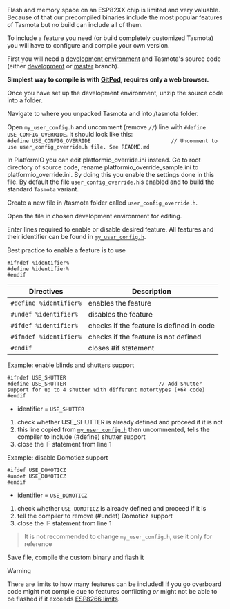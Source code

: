 Flash and memory space on an ESP82XX chip is limited and very valuable. Because of that our precompiled binaries include the most popular features of Tasmota but no build can include all of them.

To include a feature you need (or build completely customized Tasmota) you will have to configure and compile your own version.

First you will need a [development environment](installation/Flashing#flashing-and-compiling-from-source) and Tasmota's source code (either [development](https://github.com/arendst/Tasmota/archive/development.zip) or [master](https://github.com/arendst/Tasmota/archive/master.zip) branch).

**Simplest way to compile is with [GitPod](Gitpod), requires only a web browser.**

Once you have set up the development environment, unzip the source code into a folder.

Navigate to where you unpacked Tasmota and into /tasmota folder.

Open `my_user_config.h` and uncomment (remove `//`) line with `#define USE_CONFIG_OVERRIDE`. It should look like this:    
`#define USE_CONFIG_OVERRIDE                          // Uncomment to use user_config_override.h file. See README.md`

In PlatformIO you can edit platformio_override.ini instead. Go to root directory of source code, rename platformio_override_sample.ini to platformio_override.ini. By doing this you enable the settings done in this file.
By default the file `user_config_override.h`is enabled and to build the standard `Tasmota` variant.
    
Create a new file in /tasmota folder called `user_config_override.h`.

Open the file in chosen development environment for editing.

Enter lines required to enable or disable desired feature. All features and their identifier can be found in [`my_user_config.h`](https://github.com/arendst/Tasmota/blob/development/tasmota/my_user_config.h).   

Best practice to enable a feature is to use

```
#ifndef %identifier%
#define %identifier%
#endif
```

Directives|Description
-|-    
`#define %identifier%` | enables the feature
`#undef %identifier%` | disables the feature
`#ifdef %identifier%` | checks if the feature is defined in code
`#ifndef %identifier%` | checks if the feature is not defined
`#endif` | closes #if statement

Example: enable blinds and shutters support

```
#ifndef USE_SHUTTER
#define USE_SHUTTER                              // Add Shutter support for up to 4 shutter with different motortypes (+6k code)
#endif
```

- identifier = `USE_SHUTTER`
1. check whether USE_SHUTTER is already defined and proceed if it is not
2. this line copied from [`my_user_config.h`](https://github.com/arendst/Tasmota/blob/20370820b85acf282fbf7ebec38ef2a484921a16/tasmota/my_user_config.h#L332) then uncommented, tells the compiler to include (#define) shutter support
3. close the IF statement from line 1

Example: disable Domoticz support

```
#ifdef USE_DOMOTICZ
#undef USE_DOMOTICZ                              
#endif 
```

- identifier = `USE_DOMOTICZ`
1. check whether `USE_DOMOTICZ` is already defined and proceed if it is
2. tell the compiler to remove (#undef) Domoticz support
3. close the IF statement from line 1

>It is not recommended to change `my_user_config.h`, use it only for reference 

Save file, compile the custom binary and flash it

> [!WARNING]   
>There are limits to how many features can be included! If you go overboard code might not compile due to features conflicting _or_ might not be able to be flashed if it exceeds [ESP8266 limits](Sensor-API#keeping-esp8266-code-compact).
